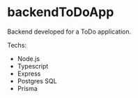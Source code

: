 # backendToDoApp

Backend developed for a ToDo application.

Techs:

* Node.js
* Typescript
* Express
* Postgres SQL
* Prisma
